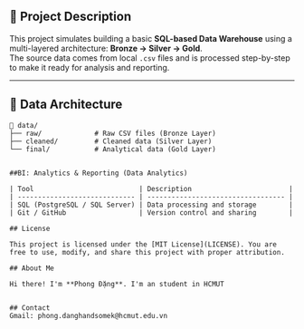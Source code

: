 ## 📌 Project Description

This project simulates building a basic **SQL-based Data Warehouse** using a multi-layered architecture: **Bronze → Silver → Gold**.  
The source data comes from local `.csv` files and is processed step-by-step to make it ready for analysis and reporting.

---

## 🧱 Data Architecture

```text
📂 data/
├── raw/             # Raw CSV files (Bronze Layer)
├── cleaned/         # Cleaned data (Silver Layer)
└── final/           # Analytical data (Gold Layer)


##BI: Analytics & Reporting (Data Analytics)

| Tool                          | Description                        |
| ----------------------------- | ---------------------------------- |
| SQL (PostgreSQL / SQL Server) | Data processing and storage        |
| Git / GitHub                  | Version control and sharing        |

## License

This project is licensed under the [MIT License](LICENSE). You are free to use, modify, and share this project with proper attribution.

## About Me

Hi there! I'm **Phong Đặng**. I'm an student in HCMUT


## Contact
Gmail: phong.danghandsomek@hcmut.edu.vn

